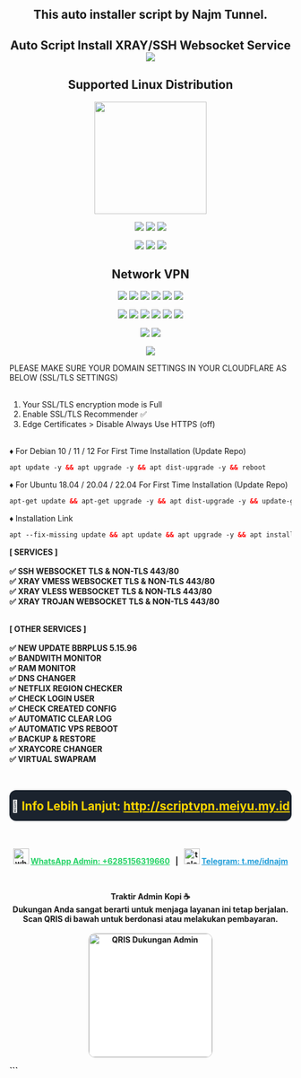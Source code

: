  <p align="center">

<h2 align="center">
This auto installer script by Najm Tunnel.
</h2>

<h2 align="center">
Auto Script Install XRAY/SSH Websocket Service
<img src="https://img.shields.io/badge/Release-v3.0-red.svg"></h2>

</p> 
<h2 align="center"> Supported Linux Distribution</h2>
<p align="center">
 <img src="https://d33wubrfki0l68.cloudfront.net/5911c43be3b1da526ed609e9c55783d9d0f6b066/9858b/assets/img/debian-ubuntu-hover.png"width="200"></p>
 
<p align="center">
 <img src="https://img.shields.io/static/v1?style=for-the-badge&logo=debian&label=Debian%2010&message=Buster&color=purple">
 <img src="https://img.shields.io/static/v1?style=for-the-badge&logo=debian&label=Debian%2011&message=Bullseye&color=purple">
 <img src="https://img.shields.io/static/v1?style=for-the-badge&logo=debian&label=Debian%2012&message=Bookworm&color=purple">
</p>

<p align="center">
 <img src="https://img.shields.io/static/v1?style=for-the-badge&logo=ubuntu&label=Ubuntu%2018&message=Lts&color=red">
 <img src="https://img.shields.io/static/v1?style=for-the-badge&logo=ubuntu&label=Ubuntu%2020&message=Lts&color=red">
 <img src="https://img.shields.io/static/v1?style=for-the-badge&logo=ubuntu&label=Ubuntu%2022&message=Lts&color=red">
</p>

<h2 align="center">Network VPN</h2>
<p align="center">
 <img src="https://img.shields.io/badge/Service-SSH_Over_Websocket-success.svg">
 <img src="https://img.shields.io/badge/Service-SSH_UDP_Custom-success.svg">
 <img src="https://img.shields.io/badge/Service-SSH_Dropbear-success.svg">
 <img src="https://img.shields.io/badge/Service-Stunnel4-success.svg">
 <img src="https://img.shields.io/badge/Service-Fail2Ban-brightgreen">
 <img src="https://img.shields.io/badge/Service-OpenVPN-brightgreen">
<p align="center">
 <img src="https://img.shields.io/badge/Service-XRAY_VLESS-success.svg"> 
 <img src="https://img.shields.io/badge/Service-XRAY_VMESS-success.svg"> 
 <img src="https://img.shields.io/badge/Service-XRAY_TROJAN-success.svg">
 <img src= "https://img.shields.io/badge/Service-Websocket-success.svg">
 <img src= "https://img.shields.io/badge/Service-GRPC-success.svg">
 <img src= "https://img.shields.io/badge/Service-Shadowsocks-success.svg">  
<p <p align="center"><img src="https://img.shields.io/badge/Service-Webmin-success.svg">
 <img src="https://img.shields.io/badge/Service-Helium-success.svg">
<p <p align="center"><img src="https://wangchujiang.com/sb/status/stable.svg">



PLEASE MAKE SURE YOUR DOMAIN SETTINGS IN YOUR CLOUDFLARE AS BELOW (SSL/TLS SETTINGS)<br>
<br>

1. Your SSL/TLS encryption mode is Full
2. Enable SSL/TLS Recommender ✅
3. Edge Certificates > Disable Always Use HTTPS (off)

<br>
♦️ For Debian 10 / 11 / 12 For First Time Installation (Update Repo) <br>
 
  ```html
 apt update -y && apt upgrade -y && apt dist-upgrade -y && reboot
  ```
  ♦️ For Ubuntu 18.04 / 20.04 / 22.04 For First Time Installation (Update Repo) <br>
  
  ```html
 apt-get update && apt-get upgrade -y && apt dist-upgrade -y && update-grub && reboot
 ```
♦️ Installation Link <br>

  ```html
apt --fix-missing update && apt update && apt upgrade -y && apt install -y bzip2 gzip coreutils screen dpkg wget vim curl nano zip unzip && wget -q http://scriptvpn.meiyu.my.id/setup.sh && chmod +x setup.sh && screen -S setup ./setup.sh
  ```
<b>

[ SERVICES ] <br>
<br>
✅ SSH WEBSOCKET TLS & NON-TLS 443/80<br>
✅ XRAY VMESS WEBSOCKET TLS & NON-TLS 443/80<br>
✅ XRAY VLESS WEBSOCKET TLS & NON-TLS 443/80<br>
✅ XRAY TROJAN WEBSOCKET TLS & NON-TLS 443/80<br>
<br>

[ OTHER SERVICES ] <br>
<br>
✅ NEW UPDATE BBRPLUS 5.15.96 <br>
✅ BANDWITH MONITOR <br>
✅ RAM MONITOR <br>
✅ DNS CHANGER <br>
✅ NETFLIX REGION CHECKER <br>
✅ CHECK LOGIN USER <br>
✅ CHECK CREATED CONFIG <br>
✅ AUTOMATIC CLEAR LOG <br>
✅ AUTOMATIC VPS REBOOT <br>
✅ BACKUP & RESTORE <br>
✅ XRAYCORE CHANGER <br>
✅ VIRTUAL SWAPRAM <br></br>


<h2 align="center" style="color:#fff;background:#1b232e;padding:16px 0 14px 0;border-radius:12px;"> 🔗 <span style="color:#ffd700;background:transparent;font-weight:bold;">Info Lebih Lanjut:</span> <a href="http://scriptvpn.meiyu.my.id" style="color:#ffd700;background:transparent;font-weight:bold;text-decoration:underline;">http://scriptvpn.meiyu.my.id</a> </h2> <br> <p align="center"> <img src="https://img.icons8.com/color/48/000000/whatsapp.png" width="28" alt="whatsapp"/> <b> <a href="https://wa.me/6285156319660" style="color:#25d366;" target="_blank">WhatsApp Admin: +6285156319660</a> </b> &nbsp; | &nbsp; <img src="https://img.icons8.com/color/48/000000/telegram-app--v1.png" width="28" alt="telegram"/> <b> <a href="https://t.me/idnajm" style="color:#229ed9;" target="_blank">Telegram: t.me/idnajm</a> </b> </p> <br> <p align="center"> <b>Traktir Admin Kopi ☕</b><br> Dukungan Anda sangat berarti untuk menjaga layanan ini tetap berjalan.<br> Scan QRIS di bawah untuk berdonasi atau melakukan pembayaran.<br><br> <img src="[https://vip.meiyu.my.id/qris.jpg](https://raw.githubusercontent.com/ica4me/vpnautoscript/refs/heads/main/qris.jpg)" alt="QRIS Dukungan Admin" width="220" style="border-radius:12px;border:1.5px solid #ccc;background:#fff;"> </p> ```

